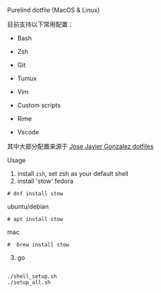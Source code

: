 Purelind dotfile (MacOS & Linux)

目前支持以下常用配置：

* Bash

* Zsh

* Git

* Tumux

* Vim

* Custom scripts

* Rime

* Vscode

  



其中大部分配置来源于 [Jose Javier Gonzalez dotfiles](https://github.com/jjgo/dotfiles)




Usage
1. install `zsh`, set zsh as your default shell
2. install 'stow'
fedora
```shell
# dnf install stow
```
ubuntu/debian
```shell
# apt install stow
```
mac
```shell
#  brew install stow
```
3. go
```shell

./shell_setup.sh
./setup_all.sh
```
